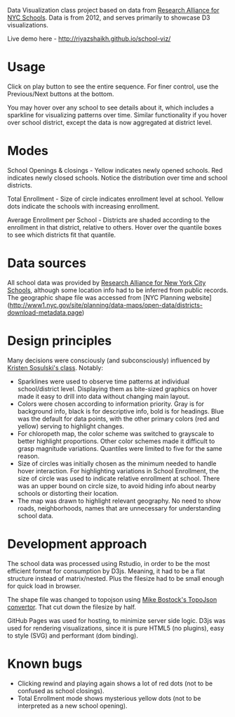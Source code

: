 Data Visualization class project based on data from [Research Alliance for NYC Schools](http://steinhardt.nyu.edu/research_alliance/). Data is from 2012, and serves primarily to showcase D3 visualizations.

Live demo here - http://riyazshaikh.github.io/school-viz/

# Usage

Click on play button to see the entire sequence. For finer control, use the Previous/Next buttons at the bottom. 

You may hover over any school to see details about it, which includes a sparkline for visualizing patterns over time. Similar functionality if you hover over school district, except the data is now aggregated at district level.

# Modes

School Openings & closings - Yellow indicates newly opened schools. Red indicates newly closed schools. Notice the distribution over time and school districts.

Total Enrollment - Size of circle indicates enrollment level at school. Yellow dots indicate the schools with increasing enrollment.

Average Enrollment per School - Districts are shaded according to the enrollment in that district, relative to others. Hover over the quantile boxes to see which districts fit that quantile.


# Data sources

All school data was provided by [Research Alliance for New York City Schools](http://steinhardt.nyu.edu/research_alliance/), although some location info had to be inferred from public records. The geographic shape file was accessed from [NYC Planning website] (http://www1.nyc.gov/site/planning/data-maps/open-data/districts-download-metadata.page) 


# Design principles

Many decisions were consciously (and subconsciously) influenced by [Kristen Sosulski's class](http://www.kristensosulski.com/2016/01/top-5-data-visualization-errors/). Notably:

- Sparklines were used to observe time patterns at individual school/district level. Displaying them as bite-sized graphics on hover made it easy to drill into data without changing main layout.
- Colors were chosen according to information priority. Gray is for background info, black is for descriptive info, bold is for headings. Blue was the default for data points, with the other primary colors (red and yellow) serving to highlight changes. 
- For chloropeth map, the color scheme was switched to grayscale to better highlight proportions. Other color schemes made it difficult to grasp magnitude variations. Quantiles were limited to five for the same reason.
- Size of circles was initially chosen as the minimum needed to handle hover interaction. For highlighting variations in School Enrollment, the size of circle was used to indicate relative enrollment at school. There was an upper bound on circle size, to avoid hiding info about nearby schools or distorting their location.
- The map was drawn to highlight relevant geography. No need to show roads, neighborhoods, names that are unnecessary for understanding school data.


# Development approach

The school data was processed using Rstudio, in order to be the most efficient format for consumption by D3js. Meaning, it had to be a flat structure instead of matrix/nested. Plus the filesize had to be small enough for quick load in browser.

The shape file was changed to topojson using [Mike Bostock's TopoJson convertor](https://github.com/mbostock/topojson/wiki/Command-Line-Reference). That cut down the filesize by half.

GitHub Pages was used for hosting, to minimize server side logic. D3js was used for rendering visualizations, since it is pure HTML5 (no plugins), easy to style (SVG) and performant (dom binding). 


# Known bugs

- Clicking rewind and playing again shows a lot of red dots (not to be confused as school closings).
- Total Enrollment mode shows mysterious yellow dots (not to be interpreted as a new school opening).


